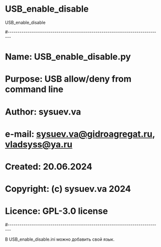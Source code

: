 # USB_enable_disable
 USB_enable_disable

#-------------------------------------------------------------------------------
# Name:        USB_enable_disable.py
# Purpose:     USB allow/deny from command line
# Author:      sysuev.va
# e-mail:      sysuev.va@gidroagregat.ru, vladsyss@ya.ru
# Created:     20.06.2024
# Copyright:   (c) sysuev.va 2024
# Licence:     GPL-3.0 license 
#-------------------------------------------------------------------------------



В USB_enable_disable.ini можно добавить свой язык.